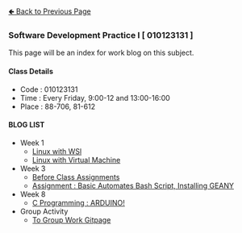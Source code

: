 [🢀 Back to Previous Page](./)

### Software Development Practice I [ 010123131 ]

This page will be an index for work blog on this subject.

#### Class Details
* Code  : 010123131
* Time  : Every Friday, 9:00-12 and 13:00-16:00
* Place : 88-706, 81-612

#### BLOG LIST

- Week 1
    - [Linux with WSl](./week1_wsl.md)
    - [Linux with Virtual Machine](./week1_vm.md)
- Week 3
    - [Before Class Assignments](./SoftDev1/Week3/beforeClass_Assignment.md)
    - [Assignment : Basic Automates Bash Script, Installing GEANY](./SoftDev1/Week3/asgn_week3.md)
- Week 8
    - [C Programming : ARDUINO!](./SoftDev1/Week8/asgn_week8.md)
- Group Activity
    - [To Group Work Gitpage](https://aingthawan.github.io/swdev01_group/)
